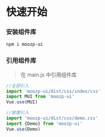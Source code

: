 # 快速开始

### 安装组件库

```bash
npm i moozp-ui
```

### 引用组件库
> 在 main.js 中引用组件库

```javascript
//全部引入
import 'moozp-ui/dist/css/index/css'
import MUI from 'moozp-ui'
Vue.use(MUI)

//按需引入
import 'moozp-ui/dist/css/demo.css'
import {Demo} from 'moozp-ui'
Vue.use(Demo)
```